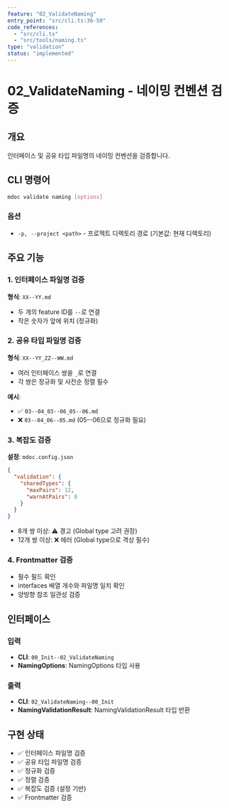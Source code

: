 ```yaml
---
feature: "02_ValidateNaming"
entry_point: "src/cli.ts:36-50"
code_references:
  - "src/cli.ts"
  - "src/tools/naming.ts"
type: "validation"
status: "implemented"
---
```


# 02_ValidateNaming - 네이밍 컨벤션 검증

## 개요

인터페이스 및 공유 타입 파일명의 네이밍 컨벤션을 검증합니다.

## CLI 명령어

```bash
mdoc validate naming [options]
```

### 옵션

- `-p, --project <path>` - 프로젝트 디렉토리 경로 (기본값: 현재 디렉토리)

## 주요 기능

### 1. 인터페이스 파일명 검증

**형식**: `XX--YY.md`

- 두 개의 feature ID를 `--`로 연결
- 작은 숫자가 앞에 위치 (정규화)

### 2. 공유 타입 파일명 검증

**형식**: `XX--YY_ZZ--WW.md`

- 여러 인터페이스 쌍을 `_`로 연결
- 각 쌍은 정규화 및 사전순 정렬 필수

**예시**:
- ✅ `03--04_03--06_05--06.md`
- ❌ `03--04_06--05.md` (05--06으로 정규화 필요)

### 3. 복잡도 검증

**설정**: `mdoc.config.json`

```json
{
  "validation": {
    "sharedTypes": {
      "maxPairs": 12,
      "warnAtPairs": 8
    }
  }
}
```

- 8개 쌍 이상: ⚠️ 경고 (Global type 고려 권장)
- 12개 쌍 이상: ❌ 에러 (Global type으로 격상 필수)

### 4. Frontmatter 검증

- 필수 필드 확인
- interfaces 배열 개수와 파일명 일치 확인
- 양방향 참조 일관성 검증

## 인터페이스

### 입력

- **CLI**: `00_Init--02_ValidateNaming`
- **NamingOptions**: NamingOptions 타입 사용

### 출력

- **CLI**: `02_ValidateNaming--00_Init`
- **NamingValidationResult**: NamingValidationResult 타입 반환

## 구현 상태

- ✅ 인터페이스 파일명 검증
- ✅ 공유 타입 파일명 검증
- ✅ 정규화 검증
- ✅ 정렬 검증
- ✅ 복잡도 검증 (설정 기반)
- ✅ Frontmatter 검증
